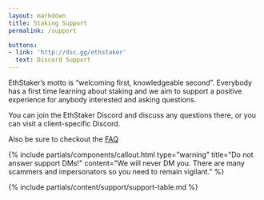 ```yaml
---
layout: markdown
title: Staking Support
permalink: /support

buttons:
- link: 'http://dsc.gg/ethstaker'
  text: Discord Support
---
```


EthStaker’s motto is “welcoming first, knowledgeable second”. Everybody has a first time learning about staking and we aim to support a positive experience for anybody interested and asking questions. 

You can join the EthStaker Discord and discuss any questions there, or you can visit a client-specific Discord.

Also be sure to checkout the [FAQ](https://docs.ethstaker.cc/ethstaker-knowledge-base/faq)


{% include partials/components/callout.html 
  type="warning"
  title="Do not answer support DMs!"
  content="We will never DM you. There are many scammers and impersonators so you need to remain vigilant."
%}


{% include partials/content/support/support-table.md %} 
